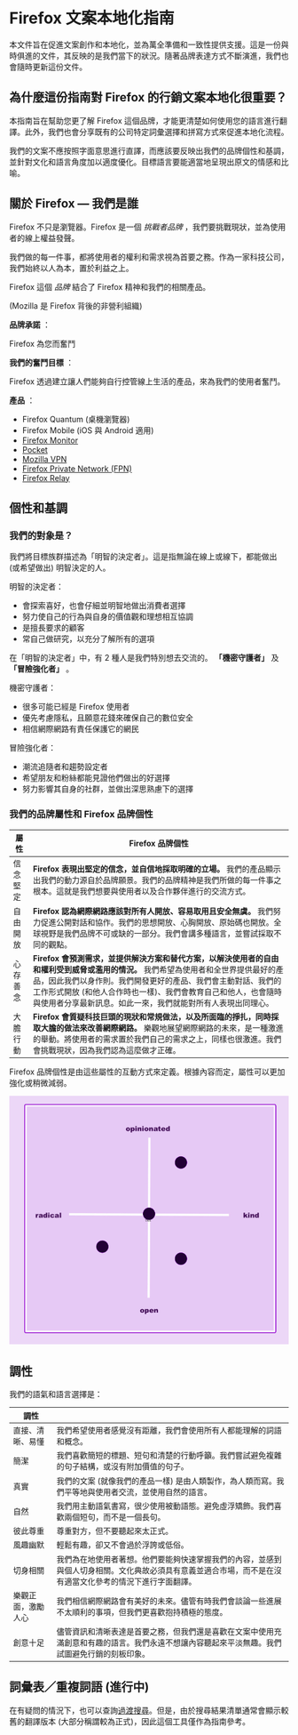 # Firefox 文案本地化指南

本文件旨在促進文案創作和本地化，並為萬全準備和一致性提供支援。這是一份與時俱進的文件，其反映的是我們當下的狀況。隨著品牌表達方式不斷演進，我們也會隨時更新這份文件。

## 為什麼這份指南對 Firefox 的行銷文案本地化很重要？

本指南旨在幫助您更了解 Firefox 這個品牌，才能更清楚如何使用您的語言進行翻譯。此外，我們也會分享既有的公司特定詞彙選擇和拼寫方式來促進本地化流程。

我們的文案不應按照字面意思進行直譯，而應該要反映出我們的品牌個性和基調，並針對文化和語言角度加以適度優化。目標語言要能適當地呈現出原文的情感和比喻。

## 關於 Firefox — 我們是誰

Firefox 不只是瀏覽器。Firefox 是一個 *挑戰者品牌* ，我們要挑戰現狀，並為使用者的線上權益發聲。

我們做的每一件事，都將使用者的權利和需求視為首要之務。作為一家科技公司，我們始終以人為本，置於利益之上。

Firefox 這個 *品牌* 結合了 Firefox 精神和我們的相關產品。

(Mozilla 是 Firefox 背後的非營利組織)

**品牌承諾** ：

Firefox 為您而奮鬥

**我們的奮鬥目標** ：

Firefox 透過建立讓人們能夠自行控管線上生活的產品，來為我們的使用者奮鬥。

**產品** ：

* Firefox Quantum (桌機瀏覽器)
* Firefox Mobile (iOS 與 Android 適用)
* [Firefox Monitor](https://monitor.firefox.com/)
* [Pocket](https://play.google.com/store/apps/)
* [Mozilla VPN](https://vpn.mozilla.org/)
* [Firefox Private Network (FPN)](https://fpn.firefox.com/)
* [Firefox Relay](https://relay.firefox.com/)

## 個性和基調

### 我們的對象是？

我們將目標族群描述為「明智的決定者」。這是指無論在線上或線下，都能做出 (或希望做出) 明智決定的人。

明智的決定者：

* 會探索喜好，也會仔細並明智地做出消費者選擇
* 努力使自己的行為與自身的價值觀和理想相互協調
* 是擅長要求的顧客
* 常自己做研究，以充分了解所有的選項

在「明智的決定者」中，有 2 種人是我們特別想去交流的。 **「機密守護者」** 及 **「冒險強化者」** 。

機密守護者：

* 很多可能已經是 Firefox 使用者
* 優先考慮隱私，且願意花錢來確保自己的數位安全
* 相信網際網路有責任保護它的網民

冒險強化者：

* 潮流追隨者和趨勢設定者
* 希望朋友和粉絲都能見證他們做出的好選擇
* 努力影響其自身的社群，並做出深思熟慮下的選擇

### 我們的品牌屬性和 Firefox 品牌個性

| **屬性** |                                                                                **Firefox 品牌個性**                                                                                |
|--------|--------------------------------------------------------------------------------------------------------------------------------------------------------------------------------|
| 信念堅定   | **Firefox 表現出堅定的信念，並自信地採取明確的立場。** 我們的產品顯示出我們的動力源自於品牌願景。我們的品牌精神是我們所做的每一件事之根本。這就是我們想要與使用者以及合作夥伴進行的交流方式。                                                                          |
| 自由開放   | **Firefox 認為網際網路應該對所有人開放、容易取用且安全無虞。** 我們努力促進公開對話和協作。我們的思想開放、心胸開放、原始碼也開放。全球視野是我們品牌不可或缺的一部分。我們會講多種語言，並嘗試採取不同的觀點。                                                                 |
| 心存善念   | **Firefox 會預測需求，並提供解決方案和替代方案，以解決使用者的自由和權利受到威脅或濫用的情況。** 我們希望為使用者和全世界提供最好的產品，因此我們以身作則。我們開發更好的產品、我們會主動對話、我們的工作形式開放 (和他人合作時也一樣)、我們會教育自己和他人，也會隨時與使用者分享最新訊息。如此一來，我們就能對所有人表現出同理心。 |
| 大膽行動   | **Firefox 會質疑科技巨頭的現狀和常規做法，以及所面臨的掙扎，同時採取大膽的做法來改善網際網路。** 樂觀地展望網際網路的未來，是一種激進的舉動。將使用者的需求置於我們自己的需求之上，同樣也很激進。我們會挑戰現狀，因為我們認為這麼做才正確。                                                   |

Firefox 品牌個性是由這些屬性的互動方式來定義。根據內容而定，屬性可以更加強化或稍微減弱。

![Firefox 品牌個性矩陣圖](../images/firefox_marketing/firefox_personality_en.png)

## 調性

我們的語氣和語言選擇是：

|    調性     |                                                                              |
|-----------|------------------------------------------------------------------------------|
| 直接、清晰、易懂  | 我們希望使用者感覺沒有距離，我們會使用所有人都能理解的詞語和概念。                                            |
| 簡潔        | 我們喜歡簡短的標題、短句和清楚的行動呼籲。我們嘗試避免複雜的句子結構，或沒有附加價值的句子。                               |
| 真實        | 我們的文案 (就像我們的產品一樣) 是由人類製作，為人類而寫。我們平等地與使用者交流，並使用自然的語言。                     |
| 自然        | 我們用主動語氣書寫，很少使用被動語態。避免虛浮矯飾。我們喜歡兩個短句，而不是一個長句。                                  |
| 彼此尊重      | 尊重對方，但不要聽起來太正式。                                                              |
| 風趣幽默      | 輕鬆有趣，卻又不會過於浮誇或低俗。                                                            |
| 切身相關      | 我們為在地使用者著想。他們要能夠快速掌握我們的內容，並感到與個人切身相關。文化典故必須具有意義並適合市場，而不是在沒有適當文化參考的情況下進行字面翻譯。 |
| 樂觀正面，激勵人心 | 我們相信網際網路會有美好的未來。儘管有時我們會談論一些進展不太順利的事項，但我們更喜歡抱持積極的態度。                          |
| 創意十足      | 儘管資訊和清晰表達是首要之務，但我們還是喜歡在文案中使用充滿創意和有趣的語言。我們永遠不想讓內容聽起來平淡無趣。我們試圖避免行銷的刻板印象。       |

## 詞彙表／重複詞語 (進行中)

在有疑問的情況下，也可以查詢[過渡搜尋](https://transvision.mozfr.org/)。但是，由於搜尋結果清單通常會顯示較舊的翻譯版本 (大部分稱謂較為正式)，因此這個工具僅作為指南參考。
